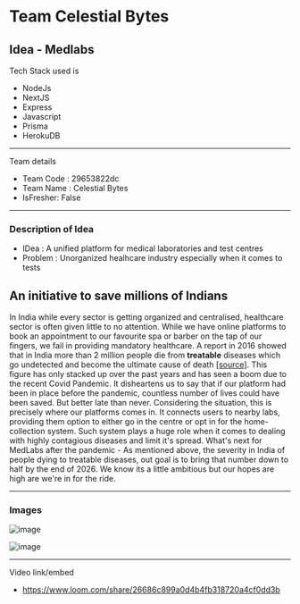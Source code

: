 <!-- 

You can check out [the Next.js GitHub repository](https://github.com/vercel/next.js/) - your feedback and contributions are welcome!

## Deploy on Vercel

The easiest way to deploy your Next.js app is to use the [Vercel Platform](https://vercel.com/new?utm_medium=default-template&filter=next.js&utm_source=create-next-app&utm_campaign=create-next-app-readme) from the creators of Next.js.

Check out our [Next.js deployment documentation](https://nextjs.org/docs/deployment) for more details. -->
 
 # Team Celestial Bytes
## Idea - Medlabs

Tech Stack used is 
- NodeJs
- NextJS
- Express
- Javascript
- Prisma
- HerokuDB

---
 Team details
- Team Code : 29653822dc
- Team Name : Celestial Bytes
- IsFresher: False

---
### Description of Idea

- IDea : A unified platform for medical laboratories and test centres
- Problem : Unorganized healhcare industry especially when it comes to tests

## An initiative to save millions of Indians
In India while every sector is getting organized and centralised, healthcare sector is often given little to no attention. While we have online platforms to book an appointment to our favourite spa or barber on the tap of our fingers, we fail in providing mandatory healthcare. A report in 2016 showed that in India more than 2 million people die from **treatable** diseases which go undetected and become the ultimate cause of death [[source]](https://www.business-standard.com/article/current-affairs/more-indians-die-of-treatable-diseases-than-lack-of-access-to-healthcare-118090600102_1.html). This figure has only stacked up over the past years and has seen a boom due to the recent Covid Pandemic. It disheartens us to say that if our platform had been in place before the pandemic, countless number of lives could have been saved. But better late than never. Considering the situation, this is precisely where our platforms comes in. It connects users to nearby labs, providing them option to either go in the centre or opt in for the home-collection system. Such system plays a huge role when it comes to dealing with highly contagious diseases and limit it's spread. 
What's next for MedLabs after the pandemic - As mentioned above, the severity in India of people dying to treatable diseases, out goal is to bring that number down to half by the end of 2026. We know its a little ambitious but our hopes are high are we're in for the ride. 

---
### Images

![image](https://user-images.githubusercontent.com/64721638/155871181-92f700d8-f0d5-4ea6-9f23-ad991d4d82f3.png)

![image](https://user-images.githubusercontent.com/64721638/155871198-1f3fba16-d0f0-4acb-9e7d-bcc832cdf52e.png)

---
Video link/embed


- https://www.loom.com/share/26686c899a0d4b4fb318720a4cf0dd3b
 
 
